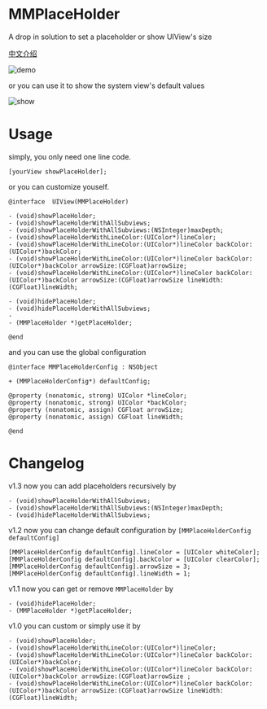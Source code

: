 MMPlaceHolder
=============

A drop in solution to set a placeholder or show UIView's size

[中文介绍](http://adad184.com/2014/08/21/2014-08-21-kai-yuan-xiang-mu-mmplaceholder/)

![demo](https://github.com/adad184/MMPlaceHolder/blob/master/demo.png?raw=true)

or you can use it to show the system view's default values

![show](https://github.com/adad184/MMPlaceHolder/blob/master/show.png?raw=true)

Usage
===============

simply, you only need one line code.
    
    [yourView showPlaceHolder];


or you can customize youself.

	@interface  UIView(MMPlaceHolder)

	- (void)showPlaceHolder;
	- (void)showPlaceHolderWithAllSubviews;
	- (void)showPlaceHolderWithAllSubviews:(NSInteger)maxDepth;
	- (void)showPlaceHolderWithLineColor:(UIColor*)lineColor;
	- (void)showPlaceHolderWithLineColor:(UIColor*)lineColor backColor:(UIColor*)backColor;
	- (void)showPlaceHolderWithLineColor:(UIColor*)lineColor backColor:(UIColor*)backColor arrowSize:(CGFloat)arrowSize;
	- (void)showPlaceHolderWithLineColor:(UIColor*)lineColor backColor:(UIColor*)backColor arrowSize:(CGFloat)arrowSize lineWidth:(CGFloat)lineWidth;

	- (void)hidePlaceHolder;
	- (void)hidePlaceHolderWithAllSubviews;
	- 
	- (MMPlaceHolder *)getPlaceHolder;

	@end
	
	
and you can use the global configuration

	@interface MMPlaceHolderConfig : NSObject

	+ (MMPlaceHolderConfig*) defaultConfig;

	@property (nonatomic, strong) UIColor *lineColor;
	@property (nonatomic, strong) UIColor *backColor;
	@property (nonatomic, assign) CGFloat arrowSize;
	@property (nonatomic, assign) CGFloat lineWidth;

	@end


Changelog
===============

v1.3  now you can add placeholders recursively by

    - (void)showPlaceHolderWithAllSubviews;
    - (void)showPlaceHolderWithAllSubviews:(NSInteger)maxDepth;
    - (void)hidePlaceHolderWithAllSubviews;


v1.2  now you can change default configuration by `[MMPlaceHolderConfig defaultConfig]`

    [MMPlaceHolderConfig defaultConfig].lineColor = [UIColor whiteColor];
    [MMPlaceHolderConfig defaultConfig].backColor = [UIColor clearColor];
    [MMPlaceHolderConfig defaultConfig].arrowSize = 3;
    [MMPlaceHolderConfig defaultConfig].lineWidth = 1;


v1.1  now you can get or remove `MMPlaceHolder` by 

    - (void)hidePlaceHolder;
    - (MMPlaceHolder *)getPlaceHolder;

v1.0  you can custom or simply use it by

    - (void)showPlaceHolder;
    - (void)showPlaceHolderWithLineColor:(UIColor*)lineColor;
    - (void)showPlaceHolderWithLineColor:(UIColor*)lineColor backColor:(UIColor*)backColor;
    - (void)showPlaceHolderWithLineColor:(UIColor*)lineColor backColor:(UIColor*)backColor arrowSize:(CGFloat)arrowSize ;
    - (void)showPlaceHolderWithLineColor:(UIColor*)lineColor backColor:(UIColor*)backColor arrowSize:(CGFloat)arrowSize lineWidth:(CGFloat)lineWidth;

